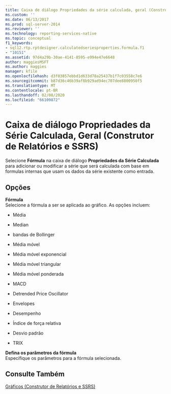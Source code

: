 ```yaml
---
title: Caixa de diálogo Propriedades da série calculada, geral (Construtor de Relatórios e SSRS) | Microsoft Docs
ms.custom: ''
ms.date: 06/13/2017
ms.prod: sql-server-2014
ms.reviewer: ''
ms.technology: reporting-services-native
ms.topic: conceptual
f1_keywords:
- sql12.rtp.rptdesigner.calculatedseriesproperties.formula.f1
- "10151"
ms.assetid: 97d4a29b-30ae-4141-8595-e994e47e6648
author: maggiesMSFT
ms.author: maggies
manager: kfile
ms.openlocfilehash: d3f03857ebbd1d633d78a25437b1f7c03558c7e6
ms.sourcegitcommit: b87d36c46b39af8b929ad94ec707dee8800950f5
ms.translationtype: MT
ms.contentlocale: pt-BR
ms.lasthandoff: 02/08/2020
ms.locfileid: "66109872"
---
```

# <a name="calculated-series-properties-dialog-box-general-report-builder-and-ssrs"></a>Caixa de diálogo Propriedades da Série Calculada, Geral (Construtor de Relatórios e SSRS)
  Selecione **Fórmula** na caixa de diálogo **Propriedades da Série Calculada** para adicionar ou modificar a série que será calculada com base em formulas internas que usam os dados da série existente como entrada.  
  
## <a name="options"></a>Opções  
 **Fórmula**  
 Selecione a fórmula a ser se aplicada ao gráfico. As opções incluem:  
  
-   Média  
  
-   Median  
  
-   bandas de Bollinger  
  
-   Média móvel  
  
-   Média móvel exponencial  
  
-   Média móvel triangular  
  
-   Média móvel ponderada  
  
-   MACD  
  
-   Detrended Price Oscillator  
  
-   Envelopes  
  
-   Desempenho  
  
-   Índice de força relativa  
  
-   Desvio padrão  
  
-   TRIX  
  
 **Defina os parâmetros da fórmula**  
 Especifique os parâmetros para a fórmula selecionada.  
  
## <a name="see-also"></a>Consulte Também  
 [Gráficos &#40;Construtor de Relatórios e SSRS&#41;](report-design/charts-report-builder-and-ssrs.md)  
  
  
